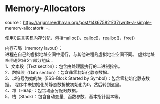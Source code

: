 # Memory-Allocators

source：https://arjunsreedharan.org/post/148675821737/write-a-simple-memory-allocator#_=_

使用C语言实现内存分配，包括malloc()，calloc()，realloc()，free()

内存布局（memory layout）：  
    进程在自己的虚拟地址空间中运行，与其他进程的虚拟地址空间不同。 虚拟地址空间通常由5个部分组成：  
    1、文本段（Text section）：包含由处理器执行的二进制指令。  
    2、数据段（Data section）：包含非零初始化静态数据。  
    3、以符号为始的块（BSS-Block Started by Symbol）：包含零初始化静态数据。 程序中未初始化的静态数据被初始化为0，然后转到这里。  
    4、堆（Heap）：包含动态分配的数据。  
    5、栈（Stack）：包含自动变量、函数参数、基本指针副本等。  
